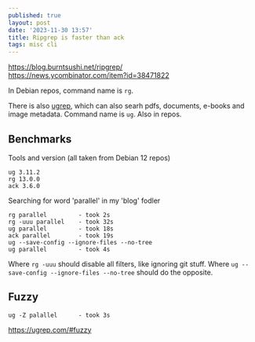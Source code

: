 ```yaml
---
published: true
layout: post
date: '2023-11-30 13:57'
title: Ripgrep is faster than ack
tags: misc cli 
---
```

<https://blog.burntsushi.net/ripgrep/>  
<https://news.ycombinator.com/item?id=38471822>

In Debian repos, command name is `rg`.

There is also [ugrep](https://ugrep.com), which can also searh pdfs, documents, e-books and image metadata. Command name is `ug`. Also in repos.

## Benchmarks

Tools and version (all taken from Debian 12 repos)

    ug 3.11.2
    rg 13.0.0
    ack 3.6.0

Searching for word 'parallel' in my 'blog' fodler

    rg parallel         - took 2s
    rg -uuu parallel    - took 32s
    ug parallel         - took 18s
    ack parallel        - took 19s
    ug --save-config --ignore-files --no-tree
    ug parallel         - took 4s

Where `rg -uuu` should disable all filters, like ignoring git stuff. Where `ug --save-config --ignore-files --no-tree` should do the opposite.

## Fuzzy

    ug -Z palallel      - took 3s

<https://ugrep.com/#fuzzy>
